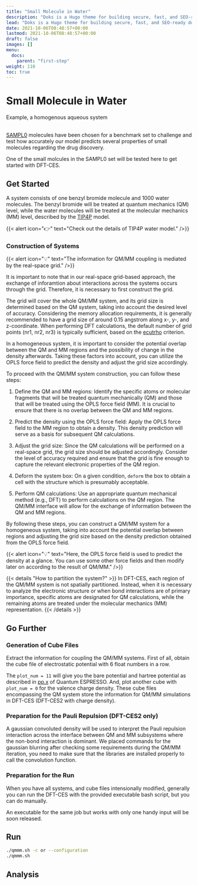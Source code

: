 ```yaml
---
title: "Small Molecule in Water"
description: "Doks is a Hugo theme for building secure, fast, and SEO-ready documentation websites, which you can easily update and customize."
lead: "Doks is a Hugo theme for building secure, fast, and SEO-ready documentation websites, which you can easily update and customize."
date: 2021-10-06T08:48:57+00:00
lastmod: 2021-10-06T08:48:57+00:00
draft: false
images: []
menu:
  docs:
    parent: "first-step"
weight: 110
toc: true
---
```


# Small Molecule in Water
<div class="callout callout-info">
Example, a homogenous aqueous system
</div> 

<br>

[SAMPL0](http://www.samplchallenges.org/) molecules have been chosen for a benchmark set to challenge and test how accurately our model predicts several properties of small molecules regarding the drug discovery.

One of the small molcules in the SAMPL0 set will be tested here to get started with DFT-CES.

## Get Started
A system consists of one benzyl bromide molecule and 1000 water molecules. The benzyl bromide will be treated at quantum mechanics (QM) level, while the water molecules will be treated at the molecular mechanics (MM) level, described by the [TIP4P](https://doi.org/10.1063/1.1683075) model.

{{< alert icon="👉" text="Check out the details of TIP4P water model." />}}


### Construction of Systems

{{< alert icon="💡" text="The information for QM/MM coupling is mediated by the real-space grid." />}}

It is important to note that in our real-space grid-based approach, the exchange of inforamtion about interactions across the systems occurs through the grid. Therefore, it is necessary to first construct the grid.


The grid will cover the whole QM/MM system, and its grid size is determined based on the QM system, taking into account the desired level of accuracy. Considering the memory allocation requirements, it is generally recommended to have a grid size of around 0.15 angstrom along x-, y-, and z-coordinate. When performing DFT calculations, the default number of grid points (nr1, nr2, nr3) is typically sufficient, based on the [ecutrho](https://www.quantum-espresso.org/Doc/INPUT_PW.html#idm313/) criterion.


In a homogeneous system, it is important to consider the potential overlap between the QM and MM regions and the possibility of change in the density afterwards. Taking these factors into account, you can utilize the OPLS force field to predict the density and adjust the grid size accordingly.

To proceed with the QM/MM system construction, you can follow these steps:

1. Define the QM and MM regions: Identify the specific atoms or molecular fragments that will be treated quantum mechanically (QM) and those that will be treated using the OPLS force field (MM). It is crucial to ensure that there is no overlap between the QM and MM regions.

2. Predict the density using the OPLS force field: Apply the OPLS force field to the MM region to obtain a density. This density prediction will serve as a basis for subsequent QM calculations.

3. Adjust the grid size: Since the QM calculations will be performed on a real-space grid, the grid size should be adjusted accordingly. Consider the level of accuracy required and ensure that the grid is fine enough to capture the relevant electronic properties of the QM region.

4. Deform the system box: On a given condition, `deform` the box to obtain a cell with the structure which is presumably acceptable.

5. Perform QM calculations: Use an appropriate quantum mechanical method (e.g., DFT) to perform calculations on the QM region. The QM/MM interface will allow for the exchange of information between the QM and MM regions.

By following these steps, you can construct a QM/MM system for a homogeneous system, taking into account the potential overlap between regions and adjusting the grid size based on the density prediction obtained from the OPLS force field.

{{< alert icon="💡" text="Here, the OPLS force field is used to predict the density at a glance. You can use some other force fields and then modify later on according to the result of QM/MM." />}}

{{< details "How to partition the system?" >}}
In DFT-CES, each region of the QM/MM system is not spatially partitioned. Instead, when it is necessary to analyze the electronic structure or when bond interactions are of primary importance, specific atoms are designated for QM calculations, while the remaining atoms are treated under the molecular mechanics (MM) representation. 
{{< /details >}}

## Go Further

### Generation of Cube Files

Extract the information for coupling the QM/MM systems. First of all, obtain the cube file of electrostatic potential with 6 float numbers in a row. 


The `plot_num = 11` will give you the bare potential and hartree potential as described in [pp.x](https://www.quantum-espresso.org/Doc/INPUT_PP.html) of Quantum ESPRESSO. And, plot another cube with `plot_num = 0` for the valence charge density. These cube files encompassing the QM system store the information for QM/MM simulations in DFT-CES (DFT-CES2 with charge density).

### Preparation for the Pauli Repulsion (DFT-CES2 only)

A gaussian convoluted density will be used to interpret the Pauli repulsion interaction across the interface between QM and MM subsystems where the non-bond interaction is dominant. We placed commands for the gaussian blurring after checking some requirements during the QM/MM iteration, you need to make sure that the libraries are installed properly to call the convolution function.

### Preparation for the Run

When you have all systems, and cube files intensionally modified, generally you can run the DFT-CES with the provided executable bash script, but you can do manually. 

An executable for the same job but works with only one handy input will be soon released.
## Run

```bash
./qmmm.sh -c or --configuration
./qmmm.sh 
```

## Analysis

<!-- ## Get started

There are two main ways to get started with Doks:

### Tutorial

{{< alert icon="👉" text="The Tutorial is intended for novice to intermediate users." />}}

Step-by-step instructions on how to start a new Doks project. [Tutorial →](https://getdoks.org/tutorial/introduction/)

### Quick Start

{{< alert icon="👉" text="The Quick Start is intended for intermediate to advanced users." />}}

One page summary of how to start a new Doks project. [Quick Start →]({{< relref "quick-start" >}})

## Go further

Recipes, Reference Guides, Extensions, and Showcase.

### Recipes

Get instructions on how to accomplish common tasks with Doks. [Recipes →](https://getdoks.org/docs/recipes/project-configuration/)

### Reference Guides

Learn how to customize Doks to fully make it your own. [Reference Guides →](https://getdoks.org/docs/reference-guides/security/)

### Extensions

Get instructions on how to add even more to Doks. [Extensions →](https://getdoks.org/docs/extensions/breadcrumb-navigation/)

### Showcase

See what others have build with Doks. [Showcase →](https://getdoks.org/showcase/electric-blocks/)

## Contributing

Find out how to contribute to Doks. [Contributing →](https://getdoks.org/docs/contributing/how-to-contribute/)

## Help

Get help on Doks. [Help →]({{< relref "how-to-update" >}}) -->

